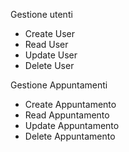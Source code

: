 
Gestione utenti

- Create User  
- Read   User 
- Update User  
- Delete User  

Gestione Appuntamenti 
- Create Appuntamento
- Read   Appuntamento
- Update Appuntamento
- Delete Appuntamento




